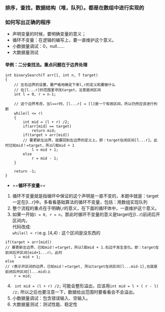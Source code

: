 
### 排序，查找，数据结构（堆，队列）。都是在数组中进行实现的

### 如何写出正确的程序
- 声明变量的时候，要明确变量的意义；
- 循环不变量：在逻辑的编写上，要一直维护这个意义。
- 小数据量调试：0，null......
- 大数据量测试

#### 举例：二分查找法。重点问题在于边界处理
```
int binarySearch(T arr[], int n, T target)
{
    // 左右边界的设置，要严格地确定下来l,r的定义和要做什么
    // 在[l...r]的范围里寻找target，注意是闭区间
    int l = 0, r = n-1;
    
    // 这个边界考虑，当l==r时，[l...r] = [l]是一个有效区间，所以仍然应该进行判断
    while(l <= r)
    {
        int mid = (l + r) /2;
        if(arr[mid] == target)
            return mid;
        if(target > arr[mid])
        // 要更新左边界，就要回到左边界的定义上，即：target在闭区间[l...r]。此时已知mid！=target，所以l取mid + 1
            l = mid + 1;
        else
            r = mid - 1;
    }
    
    return -1;
}
```
- ==**循环不变量**==  
1. 循环不变量就是指循环中保证的这个声明是一直不变的，本题中就是：target一定在[l...r]中。多看看基础算法的循环不变量，包括：用数组实现队列
2. 整个流程的重点在于明确l,r的意义，在下面的循环体中，一直维护这个意义。
3. 如果一开始`l = 0, r = n`，那此时循环不变量的意义是target在[l...r)前闭后开区间内，  
代码改成:  
`while(l < r)`e.g. [4,4) : 这个区间是没东西的

```
if(target > arr[mid])
// 要更新左边界，已知mid！=target，所以l取mid + 1.右边不发生变化。即：target在前闭后开区间[mid+1...r）。此时
    l = mid + 1;
else
// r表示开区间的边界，已知mid！=target, 所以target在闭区间[l...mid-1],也就是前闭后开区间[l...mid)上
    r = mid;
```
4. ` int mid = (l + r) /2;` 可能会整形溢出，应该用`int mid = l + ( r - l) /2;` 所以之后也要注意一下，数据给出范围时要看看会不会溢出。
5. 小数据量调试：包含错误输入、空输入。
6. 大数据量测试：测试性能、稳定性


